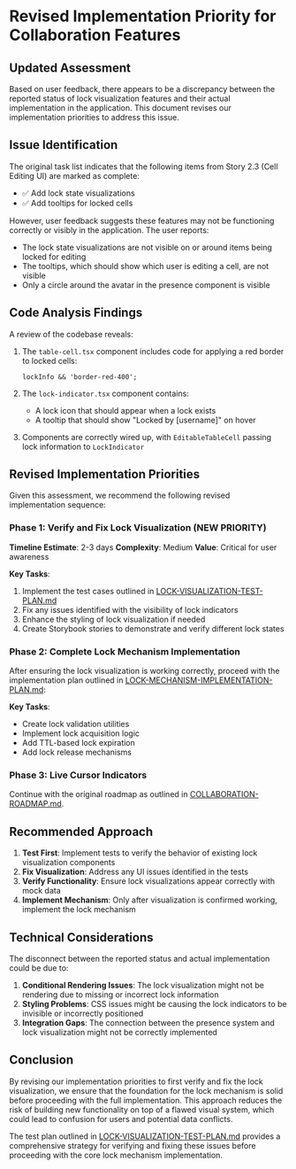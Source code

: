 # Revised Implementation Priority for Collaboration Features

## Updated Assessment

Based on user feedback, there appears to be a discrepancy between the reported status of lock visualization features and their actual implementation in the application. This document revises our implementation priorities to address this issue.

## Issue Identification

The original task list indicates that the following items from Story 2.3 (Cell Editing UI) are marked as complete:

- ✅ Add lock state visualizations
- ✅ Add tooltips for locked cells

However, user feedback suggests these features may not be functioning correctly or visibly in the application. The user reports:

- The lock state visualizations are not visible on or around items being locked for editing
- The tooltips, which should show which user is editing a cell, are not visible
- Only a circle around the avatar in the presence component is visible

## Code Analysis Findings

A review of the codebase reveals:

1. The `table-cell.tsx` component includes code for applying a red border to locked cells:

   ```tsx
   lockInfo && 'border-red-400';
   ```

2. The `lock-indicator.tsx` component contains:

   - A lock icon that should appear when a lock exists
   - A tooltip that should show "Locked by [username]" on hover

3. Components are correctly wired up, with `EditableTableCell` passing lock information to `LockIndicator`

## Revised Implementation Priorities

Given this assessment, we recommend the following revised implementation sequence:

### Phase 1: Verify and Fix Lock Visualization (NEW PRIORITY)

**Timeline Estimate**: 2-3 days
**Complexity**: Medium
**Value**: Critical for user awareness

**Key Tasks**:

1. Implement the test cases outlined in [LOCK-VISUALIZATION-TEST-PLAN.md](./LOCK-VISUALIZATION-TEST-PLAN.md)
2. Fix any issues identified with the visibility of lock indicators
3. Enhance the styling of lock visualization if needed
4. Create Storybook stories to demonstrate and verify different lock states

### Phase 2: Complete Lock Mechanism Implementation

After ensuring the lock visualization is working correctly, proceed with the implementation plan outlined in [LOCK-MECHANISM-IMPLEMENTATION-PLAN.md](./LOCK-MECHANISM-IMPLEMENTATION-PLAN.md):

**Key Tasks**:

- Create lock validation utilities
- Implement lock acquisition logic
- Add TTL-based lock expiration
- Add lock release mechanisms

### Phase 3: Live Cursor Indicators

Continue with the original roadmap as outlined in [COLLABORATION-ROADMAP.md](./COLLABORATION-ROADMAP.md).

## Recommended Approach

1. **Test First**: Implement tests to verify the behavior of existing lock visualization components
2. **Fix Visualization**: Address any UI issues identified in the tests
3. **Verify Functionality**: Ensure lock visualizations appear correctly with mock data
4. **Implement Mechanism**: Only after visualization is confirmed working, implement the lock mechanism

## Technical Considerations

The disconnect between the reported status and actual implementation could be due to:

1. **Conditional Rendering Issues**: The lock visualization might not be rendering due to missing or incorrect lock information
2. **Styling Problems**: CSS issues might be causing the lock indicators to be invisible or incorrectly positioned
3. **Integration Gaps**: The connection between the presence system and lock visualization might not be correctly implemented

## Conclusion

By revising our implementation priorities to first verify and fix the lock visualization, we ensure that the foundation for the lock mechanism is solid before proceeding with the full implementation. This approach reduces the risk of building new functionality on top of a flawed visual system, which could lead to confusion for users and potential data conflicts.

The test plan outlined in [LOCK-VISUALIZATION-TEST-PLAN.md](./LOCK-VISUALIZATION-TEST-PLAN.md) provides a comprehensive strategy for verifying and fixing these issues before proceeding with the core lock mechanism implementation.
